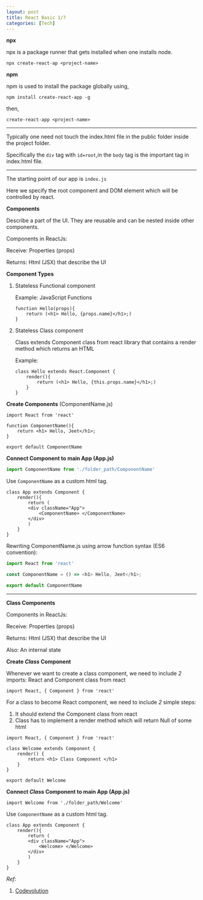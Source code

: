 ```yaml
---
layout: post
title: React Basic 1/7
categories: [Tech]
---
```


**npx**

npx is a package runner that gets installed when one installs node.

`npx create-react-ap <project-name>`

**npm**

npm is used to install the package globally using,

`npm install create-react-app -g`

then,

`create-react-app <project-name>`



-------------------------------------------------------

Typically one need not touch the index.html file in the public folder inside the project folder.

Specifically the `div` tag with `id=root`,in the `body` tag is the important tag in index.html file.

----------------

The starting point of our app is `index.js`

Here we specify the root component and DOM element which will be controlled by react.

**Components**

Describe a part of the UI. They are reusable and can be nested inside other components.

Components in ReactJs:

Receive: Properties (props)

Returns: Html (JSX) that describe the UI



**Component Types**



1. Stateless Functional component 

   Example: JavaScript Functions

   ```react
   function Hello(props){
       return (<h1> Hello, {props.name}</h1>;)
   }
   ```

2. Stateless Class component

   Class extends Component class from react library that contains a render method which returns an HTML

   Example:

   ```react
   class Hello extends React.Component {
       render(){
           return (<h1> Hello, {this.props.name}</h1>;)
       }
   }
   ```



**Create Components** (ComponentName.js)

```react
import React from 'react'

function ComponentName(){
    return <h1> Hello, Jeet</h1>;
}

export default ComponentName
```

**Connect Component to main App (App.js)**

```javascript
import ComponentName from './folder_path/ComponentName'
```

Use `ComponentName` as a custom html tag.

```react
class App extends Component {
    render(){
        return (
        <div className="App"> 
            <ComponentName> </ComponentName>
        </div>
        )
    }
}
```



Rewriting ComponentName.js using arrow function syntax (ES6 convention):

```javascript
import React from 'react'

const ComponentName = () => <h1> Hello, Jeet</h1>;

export default ComponentName
```

----------------

**Class Components**

Components in ReactJs:

Receive: Properties (props)

Returns: Html (JSX) that describe the UI

Also: An internal state

**Create *Class* Component**

Whenever we want to create a class component, we need to include *2* imports: React and Component class from react

`import React, { Component } from 'react'`

For a class to become React component, we need to include *2* simple steps:

1. It should extend the Component class from react
2. Class has to implement a render method which will return Null of some html

```react
import React, { Component } from 'react'

class Welcome extends Component {
    render() {
        return <h1> Class Component </h1>
    }
}

export default Welcome
```

**Connect *Class* Component to main App (App.js)**

```react
import Welcome from './folder_path/Welcome'
```

Use `ComponentName` as a custom html tag.

```react
class App extends Component {
    render(){
        return (
        <div className="App"> 
            <Welcome> </Welcome>
        </div>
        )
    }
}
```

*Ref:*

1. [Codevolution](https://www.youtube.com/playlist?list=PLC3y8-rFHvwgg3vaYJgHGnModB54rxOk3)


